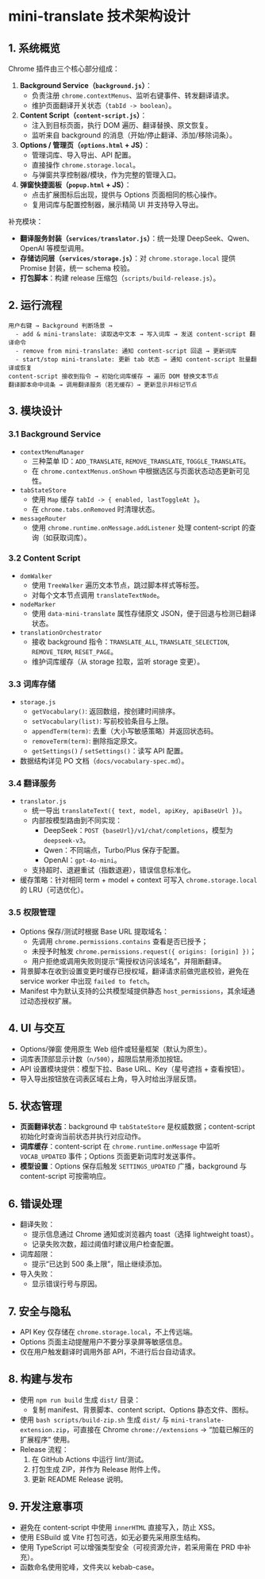 # mini-translate 技术架构设计

## 1. 系统概览
Chrome 插件由三个核心部分组成：
1. **Background Service（`background.js`）**：
   - 负责注册 `chrome.contextMenus`、监听右键事件、转发翻译请求。
   - 维护页面翻译开关状态（`tabId -> boolean`）。
2. **Content Script（`content-script.js`）**：
   - 注入到目标页面，执行 DOM 遍历、翻译替换、原文恢复。
   - 监听来自 background 的消息（开始/停止翻译、添加/移除词条）。
3. **Options / 管理页（`options.html` + JS）**：
   - 管理词库、导入导出、API 配置。
   - 直接操作 `chrome.storage.local`。
   - 与弹窗共享控制器/模块，作为完整的管理入口。
4. **弹窗快捷面板（`popup.html` + JS）**：
   - 点击扩展图标后出现，提供与 Options 页面相同的核心操作。
   - 复用词库与配置控制器，展示精简 UI 并支持导入导出。

补充模块：
- **翻译服务封装（`services/translator.js`）**：统一处理 DeepSeek、Qwen、OpenAI 等模型调用。
- **存储访问层（`services/storage.js`）**：对 `chrome.storage.local` 提供 Promise 封装，统一 schema 校验。
- **打包脚本**：构建 release 压缩包（`scripts/build-release.js`）。

## 2. 运行流程
```
用户右键 → Background 判断场景 →
  - add & mini-translate: 读取选中文本 → 写入词库 → 发送 content-script 翻译命令
  - remove from mini-translate: 通知 content-script 回退 → 更新词库
  - start/stop mini-translate: 更新 tab 状态 → 通知 content-script 批量翻译或恢复
content-script 接收到指令 → 初始化词库缓存 → 遍历 DOM 替换文本节点
翻译脚本命中词条 → 调用翻译服务（若无缓存）→ 更新显示并标记节点
```

## 3. 模块设计
### 3.1 Background Service
- `contextMenuManager`
  - 三种菜单 ID：`ADD_TRANSLATE`, `REMOVE_TRANSLATE`, `TOGGLE_TRANSLATE`。
  - 在 `chrome.contextMenus.onShown` 中根据选区与页面状态动态更新可见性。
- `tabStateStore`
  - 使用 `Map` 缓存 `tabId -> { enabled, lastToggleAt }`。
  - 在 `chrome.tabs.onRemoved` 时清理状态。
- `messageRouter`
  - 使用 `chrome.runtime.onMessage.addListener` 处理 content-script 的查询（如获取词库）。

### 3.2 Content Script
- `domWalker`
  - 使用 `TreeWalker` 遍历文本节点，跳过脚本样式等标签。
  - 对每个文本节点调用 `translateTextNode`。
- `nodeMarker`
  - 使用 `data-mini-translate` 属性存储原文 JSON，便于回退与检测已翻译状态。
- `translationOrchestrator`
  - 接收 background 指令：`TRANSLATE_ALL`, `TRANSLATE_SELECTION`, `REMOVE_TERM`, `RESET_PAGE`。
  - 维护词库缓存（从 storage 拉取，监听 storage 变更）。

### 3.3 词库存储
- `storage.js`
  - `getVocabulary()`: 返回数组，按创建时间排序。
  - `setVocabulary(list)`: 写前校验条目与上限。
  - `appendTerm(term)`: 去重（大小写敏感策略）并返回状态码。
  - `removeTerm(term)`: 删除指定原文。
  - `getSettings()` / `setSettings()`：读写 API 配置。
- 数据结构详见 PO 文档（`docs/vocabulary-spec.md`）。

### 3.4 翻译服务
- `translator.js`
  - 统一导出 `translateText({ text, model, apiKey, apiBaseUrl })`。
  - 内部按模型路由到不同实现：
    - DeepSeek：`POST {baseUrl}/v1/chat/completions`，模型为 `deepseek-v3`。
    - Qwen：不同端点，Turbo/Plus 保存于配置。
    - OpenAI：`gpt-4o-mini`。
  - 支持超时、退避重试（指数退避），错误信息标准化。
- 缓存策略：针对相同 term + model + context 可写入 `chrome.storage.local` 的 LRU（可选优化）。

### 3.5 权限管理
- Options 保存/测试时根据 Base URL 提取域名：
  - 先调用 `chrome.permissions.contains` 查看是否已授予；
  - 未授予时触发 `chrome.permissions.request({ origins: [origin] })`；
  - 用户拒绝或调用失败则提示“需授权访问该域名”，并阻断翻译。
- 背景脚本在收到设置变更时缓存已授权域，翻译请求前做兜底校验，避免在 service worker 中出现 `failed to fetch`。
- Manifest 中为默认支持的公共模型域提供静态 `host_permissions`，其余域通过动态授权扩展。

## 4. UI 与交互
- Options/弹窗 使用原生 Web 组件或轻量框架（默认为原生）。
- 词库表顶部显示计数（`n/500`），超限后禁用添加按钮。
- API 设置模块提供：模型下拉、Base URL、Key（星号遮挡 + 查看按钮）。
- 导入导出按钮放在词表区域右上角，导入时给出浮层反馈。

## 5. 状态管理
- **页面翻译状态**：background 中 `tabStateStore` 是权威数据；content-script 初始化时查询当前状态并执行对应动作。
- **词库缓存**：content-script 在 `chrome.runtime.onMessage` 中监听 `VOCAB_UPDATED` 事件；Options 页面更新词库时发送事件。
- **模型设置**：Options 保存后触发 `SETTINGS_UPDATED` 广播，background 与 content-script 可按需响应。

## 6. 错误处理
- 翻译失败：
  - 提示信息通过 Chrome 通知或浏览器内 toast（选择 lightweight toast）。
  - 记录失败次数，超过阈值时建议用户检查配置。
- 词库超限：
  - 提示“已达到 500 条上限”，阻止继续添加。
- 导入失败：
  - 显示错误行号与原因。

## 7. 安全与隐私
- API Key 仅存储在 `chrome.storage.local`，不上传远端。
- Options 页面主动提醒用户不要分享录屏等敏感信息。
- 仅在用户触发翻译时调用外部 API，不进行后台自动请求。

## 8. 构建与发布
- 使用 `npm run build` 生成 `dist/` 目录：
  - 复制 manifest、背景脚本、content script、Options 静态文件、图标。
- 使用 `bash scripts/build-zip.sh` 生成 `dist/` 与 `mini-translate-extension.zip`，可直接在 Chrome `chrome://extensions` → “加载已解压的扩展程序” 使用。
- Release 流程：
  1. 在 GitHub Actions 中运行 lint/测试。
  2. 打包生成 ZIP，并作为 Release 附件上传。
  3. 更新 README Release 说明。

## 9. 开发注意事项
- 避免在 content-script 中使用 `innerHTML` 直接写入，防止 XSS。
- 使用 ESBuild 或 Vite 打包可选，如无必要先采用原生结构。
- 使用 TypeScript 可以增强类型安全（可视资源允许，若采用需在 PRD 中补充）。
- 函数命名使用驼峰，文件夹以 kebab-case。
